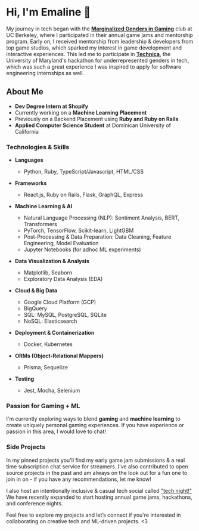 # Hi, I'm Emaline 👋

My journey in tech began with the [**Marginalized Genders in Gaming**](https://cmgg.studentorg.berkeley.edu/) club at UC Berkeley, where I participated in their annual game jams and mentorship program. Early on, I received mentorship from leadership & developers from top game studios, which sparked my interest in game development and interactive experiences. This led me to participate in [**Technica**](https://gotechnica.org/), the University of Maryland's hackathon for underrepresented genders in tech, which was such a great experience I was inspired to apply for software engineering internships as well. 

## About Me

- **Dev Degree Intern at Shopify**
- Currently working on a **Machine Learning Placement**
- Previously on a Backend Placement using **Ruby and Ruby on Rails**
- **Applied Computer Science Student** at Dominican University of California  

### Technologies & Skills

- **Languages**
  - Python, Ruby, TypeScript/Javascript, HTML/CSS

- **Frameworks**
  - React.js, Ruby on Rails, Flask, GraphQL, Express  

- **Machine Learning & AI**
  - Natural Language Processing (NLP): Sentiment Analysis, BERT, Transformers  
  - PyTorch, TensorFlow, Scikit-learn, LightGBM  
  - Post-Processing & Data Preparation: Data Cleaning, Feature Engineering, Model Evaluation  
  - Jupyter Notebooks (for adhoc ML experiments)
 
- **Data Visualization & Analysis**
  - Matplotlib, Seaborn  
  - Exploratory Data Analysis (EDA)

- **Cloud & Big Data**
  - Google Cloud Platform (GCP)  
  - BigQuery  
  - SQL: MySQL, PostgreSQL, SQLite  
  - NoSQL: Elasticsearch  

- **Deployment & Containerization**
  - Docker, Kubernetes

- **ORMs (Object-Relational Mappers)**
  - Prisma, Sequelize

- **Testing**
  - Jest, Mocha, Selenium


### Passion for Gaming + ML

I'm currently exploring ways to blend **gaming** and **machine learning** to create uniquely personal gaming experiences. If you have experience or passion in this area, I would love to chat!

### Side Projects

In my pinned projects you'll find my early game jam submissions & a real time subscription chat service for streamers. I've also contributed to open source projects in the past and am always on the look out for a fun one to join in on - if you have any recommendations, let me know!

I also host an intentionally inclusive & casual tech social called ["tech night!"](https://itstechnight.com) We have recently expanded to start hosting annual game jams, hackathons, and conference nights. 

Feel free to explore my projects and let’s connect if you're interested in collaborating on creative tech and ML-driven projects. <3

